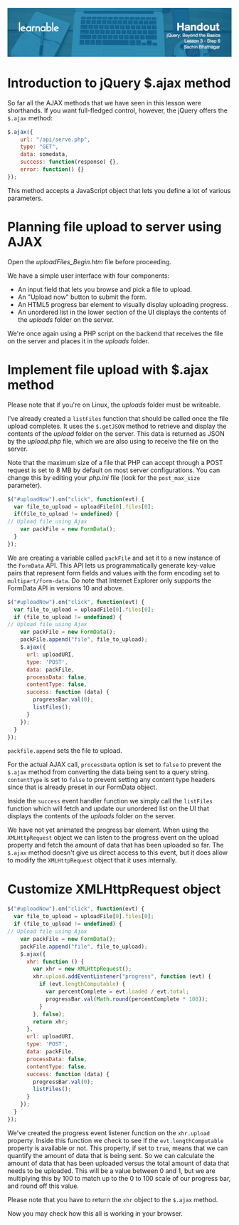 ![](headers/Sachin_Lesson_3.6.jpg)
# Introduction to jQuery $.ajax method

So far all the AJAX methods that we have seen in this lesson were shorthands. If you want full-fledged control, however, the jQuery offers the `$.ajax` method:

```js
$.ajax({
	url: "/api/serve.php",
	type: "GET",
	data: somedata,
	success: function(response) {},
	error: function() {}
});
```

This method accepts a JavaScript object that lets you define a lot of various parameters.

# Planning file upload to server using AJAX

Open the *uploadFiles_Begin.htm* file before proceeding.

We have a simple user interface with four components:

* An input field that lets you browse and pick a file to upload.
* An "Upload now" button to submit the form.
* An HTML5 progress bar element to visually display uploading progress.
* An unordered list in the lower section of the UI displays the contents of the *uploads* folder on the server.

We're once again using a PHP script on the backend that receives the file on the server and places it in the *uploads* folder.

# Implement file upload with $.ajax method

Please note that if you're on Linux, the *uploads* folder must be writeable.

I've already created a `listFiles` function that should be called once the file upload completes. It uses the `$.getJSON` method to retrieve and display the contents of the *upload* folder on the server. This data is returned as JSON by the *upload.php* file, which we are also using to receive the file on the server.

Note that the maximum size of a file that PHP can accept through a POST request is set to 8 MB by default on most server configurations. You can change this by editing your *php.ini* file (look for the `post_max_size` parameter).

```js
$("#uploadNow").on("click", function(evt) {
  var file_to_upload = uploadFile[0].files[0];
  if(file_to_upload != undefined) {
// Upload file using Ajax
    var packFile = new FormData();
  }
});
```

We are creating a variable called `packFile` and set it to a new instance of the `FormData` API. This API lets us programmatically generate key-value pairs that represent form fields and values with the form encoding set to `multipart/form-data`. Do note that Internet Explorer only supports the FormData API in versions 10 and above.

```js
$("#uploadNow").on("click", function(evt) {
  var file_to_upload = uploadFile[0].files[0];
  if (file_to_upload != undefined) {
// Upload file using Ajax
    var packFile = new FormData();
    packFile.append("file", file_to_upload);
    $.ajax({
      url: uploadURI,
      type: 'POST',
      data: packFile,
      processData: false,
      contentType: false,
      success: function (data) {
        progressBar.val(0);
        listFiles();
      }
    });
  }
});
```

`packfile.append` sets the file to upload.

For the actual AJAX call, `processData` option is set to `false` to prevent the `$.ajax` method from converting the data being sent to a query string. `contentType` is set to `false` to prevent setting any content type headers since that is already preset in our FormData object.

Inside the `success` event handler function we simply call the `listFiles` function which will fetch and update our unordered list on the UI that displays the contents of the *uploads* folder on the server.

We have not yet animated the progress bar element. When using the `XMLHttpRequest` object we can listen to the progress event on the upload property and fetch the amount of data that has been uploaded so far. The `$.ajax` method doesn't give us direct access to this event, but it does allow to modify the `XMLHttpRequest` object that it uses internally.

# Customize XMLHttpRequest object

```js
$("#uploadNow").on("click", function(evt) {
  var file_to_upload = uploadFile[0].files[0];
  if (file_to_upload != undefined) {
// Upload file using Ajax
    var packFile = new FormData();
    packFile.append("file", file_to_upload);
    $.ajax({
      xhr: function () {
        var xhr = new XMLHttpRequest();
        xhr.upload.addEventListener("progress", function (evt) {
          if (evt.lengthComputable) {
            var percentComplete = evt.loaded / evt.total;
            progressBar.val(Math.round(percentComplete * 100));
          }
        }, false);
        return xhr;
      },
      url: uploadURI,
      type: 'POST',
      data: packFile,
      processData: false,
      contentType: false,
      success: function (data) {
        progressBar.val(0);
        listFiles();
      }
    });
  }
});
```

We've created the progress event listener function on the `xhr.upload` property. Inside this function we check to see if the `evt.lengthComputable` property is available or not. This property, if set to `true`, means that we can quantify the amount of data that is being sent. So we can calculate the amount of data that has been uploaded versus the total amount of data that needs to be uploaded. This will be a value between 0 and 1, but we are multiplying this by 100 to match up to the 0 to 100 scale of our progress bar, and round off this value.

Please note that you have to return the `xhr` object to the `$.ajax` method.

Now you may check how this all is working in your browser.
